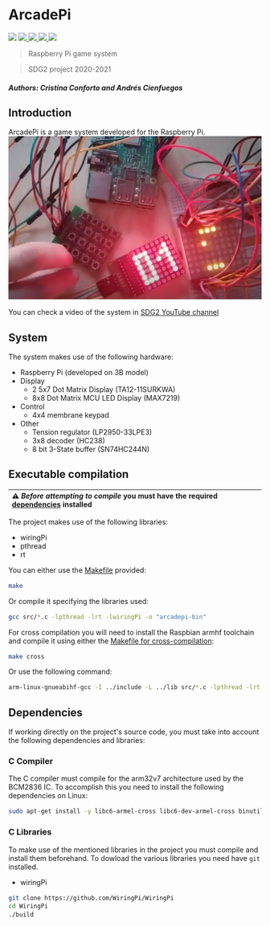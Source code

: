 # ArcadePi

<p>
<img src="https://img.shields.io/badge/version-v3.0-success/"/>

<a href="https://github.com/aacienfuegos/arcadePi/blob/main/LICENSE">
<img src="https://img.shields.io/github/license/aacienfuegos/arcadePi"/>
</a>

<a href="https://github.com/aacienfuegos/arcadePi/tree/main/docs">
<img src="https://img.shields.io/badge/docs-.pdf-informational"/>
</a>

<a href="https://api.codetabs.com/v1/loc/?github=aacienfuegos/arcadePi">
<img src="https://img.shields.io/badge/dynamic/json?color=9dc&label=lines%20of%20code&query=%24%5B-1%3A%5D.linesOfCode&url=https%3A%2F%2Fapi.codetabs.com%2Fv1%2Floc%2F%3Fgithub%3Daacienfuegos%2FarcadePi"/>
</a>
<a href="https://github.com/aacienfuegos/arcadePi">
<img src="https://img.shields.io/github/languages/top/aacienfuegos/arcadePi?logo=github">
</a>
</p>

> Raspberry Pi game system

> SDG2 project 2020-2021

##### Authors: Cristina Conforto and Andrés Cienfuegos

## Introduction
ArcadePi is a game system developed for the Raspberry Pi.
![Image of the system](/docs/system.png)

You can check a video of the system in [SDG2 YouTube channel](https://www.youtube.com/watch?v=H7GAfVZnfUI)

## System
The system makes use of the following hardware:

- Raspberry Pi (developed on 3B model)
- Display
	- 2 5x7 Dot Matrix Display (TA12-11SURKWA)
	- 8x8 Dot Matrix MCU LED Display (MAX7219)
- Control
	- 4x4 membrane keypad
- Other
	- Tension regulator (LP2950-33LPE3)
	- 3x8 decoder (HC238)
	- 8 bit 3-State buffer (SN74HC244N)


## Executable compilation

| :warning: _Before attempting to compile_ you must have the required [dependencies](#dependencies) installed |
| :---                                                                                                        |

The project makes use of the following libraries:

- wiringPi
- pthread
- rt

You can either use the [Makefile](Makefile) provided:
```sh
make
```
Or compile it specifying the libraries used:
```sh
gcc src/*.c -lpthread -lrt -lwiringPi -o "arcadepi-bin"
```

For cross compilation you will need to install the Raspbian armhf toolchain and compile it using either the [Makefile for cross-compilation](Makefile_cross):
```sh
make cross
```

Or use the following command:
```sh
arm-linux-gnueabihf-gcc -I ../include -L ../lib src/*.c -lpthread -lrt -lwiringPi -o "arcadepi-bin"
```

## Dependencies

If working directly on the project's source code, you must take into account the following dependencies and libraries:

### C Compiler

The C compiler must compile for the arm32v7 architecture used by the BCM2836 IC. To accomplish this you need to install the following dependencies on Linux:

```sh
sudo apt-get install -y libc6-armel-cross libc6-dev-armel-cross binutils-arm-linux-gnueabi libncurses5-dev build-essential bison flex libssl-dev gcc-arm-linux-gnueabihf
```

### C Libraries

To make use of the mentioned libraries in the project you must compile and install them beforehand. To dowload the various libraries you need have `git` installed.

- wiringPi

```sh
git clone https://github.com/WiringPi/WiringPi
cd WiringPi
./build
```
